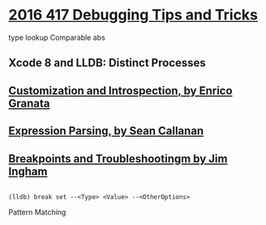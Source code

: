
# [2016 417 Debugging Tips and Tricks](https://developer.apple.com/videos/play/wwdc2016/417/)


 type lookup Comparable
 abs  



## Xcode 8 and LLDB: Distinct Processes



## [Customization and Introspection, by Enrico Granata](https://developer.apple.com/videos/play/wwdc2016/417/?time=555)


## [Expression Parsing, by Sean Callanan](https://developer.apple.com/videos/play/wwdc2016/417/?time=1556)


## [Breakpoints and Troubleshootingm by Jim Ingham](https://developer.apple.com/videos/play/wwdc2016/417/?time=1556)


```

(lldb) break set --<Type> <Value> --<OtherOptions>

```

Pattern Matching
